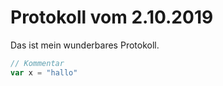# Protokoll vom 2.10.2019

Das ist mein wunderbares Protokoll.

```Javascript
// Kommentar
var x = "hallo"
```